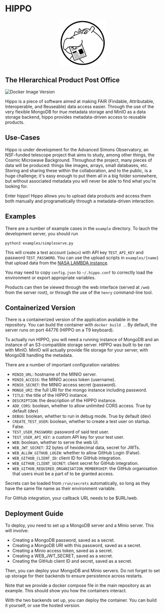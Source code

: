 HIPPO
=====

<p align="center">
<img src="hipposerve/web/static/logo.svg" style="width:30%"/>
</p>

The HIerarchical Product Post Office
------------------------------------

![Docker Image Version](https://img.shields.io/docker/v/simonsobs/hippo)

Hippo is a piece of software aimed at making FAIR (Findable, Attributable, Interoperable,
and Reuseable) data access easier. Through the use of the very flexible MongoDB for
_true_ metadata storage and MinIO as a data storage backend, hippo provides metadata-driven
access to reusable products.

Use-Cases
---------

Hippo is under development for the Advanced Simons Observatory, an NSF-funded telescope project
that aims to study, among other things, the Cosmic Microwave Background. Throughout the project,
many pieces of data will be produced: things like images, arrays, small databases, etc. Storing
and sharing these within the collaboration, and to the public, is a huge challenge; it's easy
enough to put them all in a big folder somewhere, but without associated metadata you will never
be able to find what you're looking for.

Enter hippo! Hippo allows you to upload data products and access them both manually and
programatically through a metadata-driven interaction.

Examples
--------

There are a number of example cases in the `example` directory. To lauch the development
server, you should run

```
python3 examples/simpleserve.py
```

This will create a test account (`admin`) with API key `TEST_API_KEY` and password
`TEST_PASSWORD`. You can use the upload scripts in `examples/{name}` that upload
data from the [NASA LAMBDA instance](https://lambda.gsfc.nasa.gov/product/act/actpol_prod_table.html).

You may need to copy `config.json` to `~/.hippo.conf` to correctly load the environment
or export appropriate variables.

Products can then be viewed through the web interface (served at `/web` from the
server root), or through the use of the `henry` command-line tool.

Containerized Version
---------------------

There is a containerized version of the application available in the repository. You can
build the container with `docker build .`. By default, the server runs on port 44776
(HIPPO on a T9 keyboard).

To actually run HIPPO, you will need a running instance of MongoDB and an instance
of an S3-compaitible storage server. HIPPO was built to be ran with MinIO. MinIO will
actually provide file storage for your server, with MongoDB handling the metadata.

There are a number of important configuration variables:

- `MINIO_URL`: hostname of the MINIO server.
- `MINIO_ACCESS`: the MINIO access token (username).
- `MINIO_SECRET`: the MINIO access secret (password).
- `MONGO_URI`: the full URI for the mongo instance including password.
- `TITLE`: the title of the HIPPO instance.
- `DESCRIPTION`: the description of the HIPPO instance.
- `ADD_CORS`: boolean, whether to allow unlimited CORS access. True by default (dev)
- `DEBUG`: boolean, whether to run in debug mode. True by default (dev)
- `CREATE_TEST_USER`: boolean, whether to create a test user on startup. False.
- `TEST_USER_PASSWORD`: password of said test user.
- `TEST_USER_API_KEY`: a custom API key for your test user.
- `WEB`: boolean, whether to serve the web UI.
- `WEB_JWT_SECRET`: 32 bytes of hexidecimal data, secret for JWTs.
- `WEB_ALLOW_GITHUB_LOGIN`: whether to allow GitHub Login (False).
- `WEB_GITHUB_CLIENT_ID`: client ID for GitHub integration.
- `WEB_GITHUB_CLIENT_SECRET`: client secret for GitHub integration.
- `WEB_GITHUB_REQUIRED_ORGANISATION_MEMBERSHIP`: the GitHub organisation that users must be a part of to be granted access.

Secrets can be loaded from `/run/secrets` automatically, so long as they have the same file name as their environment variable.

For GitHub integration, your callback URL needs to be $URL/web.


Deployment Guide
----------------

To deploy, you need to set up a MongoDB server and a Minio server. This will involve:

- Creating a MongoDB password, saved as a secret.
- Creating a MongoDB URI with this password, saved as a secret.
- Creating a Minio access token, saved as a secret.
- Creating a WEB_JWT_SECRET, saved as a secret.
- Creating the GitHub client ID and secret, saved as a secret.

Then, you can deploy your MongoDB and Minio servers. Do not forget to set up storage
for their backends to ensure persistence across restarts.

Note that we provide a docker compose file in the main repository as an example. This
should show you how the containers interact.

With the two backends set up, you can deploy the container. You can build it yourself,
or use the hosted version.